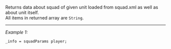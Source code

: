 Returns data about squad of given unit loaded from squad.xml as well as about unit itself.<br>
All items in returned array are `String`.


---
*Example 1:*
```sqf
_info = squadParams player;
```